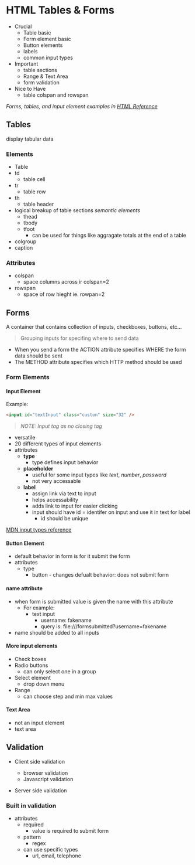 # HTML Tables & Forms

- Crucial
  - Table basic
  - Form element basic
  - Button elements
  - labels
  - common input types
- Important
  - table sections
  - Range & Text Area
  - form validation
- Nice to Have
  - table colspan and rowspan

_Forms, tables, and input element examples in [HTML Reference](https://github.com/Julie-Gibson/WebDevelopment/blob/main/Section4_HTML_Semantics/Formula1_Drivers.html)_


## Tables

display tabular data

### Elements

- Table
- td
  - table cell
- tr
  - table row
- th
  - table header
- logical breakup of table sections _semantic elements_
  - thead
  - tbody
  - tfoot
    - can be used for things like aggragate totals at the end of a table
- colgroup
- caption

### Attributes

- colspan
  - space columns across ir colspan=2
- rowspan
  - space of row hieght ie. rowpan=2

## Forms

A container that contains collection of inputs, checkboxes, buttons, etc...

> Grouping inputs for specifing where to send data

- When you send a form the ACTION attribute specifies WHERE the form data should be sent
- The METHOD attribute specifies which HTTP method should be used


### Form Elements

#### **Input Element**

Example:

```html
<input id="textInput" class="custon" size="32" />
```
> _NOTE: Input tag as no closing tag_

- versatile
- 20 different types of input elements
- attributes
  - **type** 
    - type defines input behavior
  - **placeholder** 
    - useful for some input types like _text_, _number_, _password_
    - not very accessable 
  - **label**
    - assign link via text to input 
    - helps accessability
    - adds link to input for easier clicking 
    - input should have id = identifer on input and use it in text for label
      - id should be unique 

[MDN input types reference](https://developer.mozilla.org/en-US/docs/Web/HTML/Element/input)


#### **Button Element**
- default behavior in form is for it submit the form 
- attributes
  - type 
    - button - changes defualt behavior: does not submit form 


#### **name attribute**
- when form is submitted value is given the name with this attribute
  - For example: 
    - text input
      - username: fakename
      - query is: file:///formsubmitted?username=fakename
- name should be added to all inputs 

#### **More input elements**
- Check boxes
- Radio buttons
  - can only select one in a group 
- Select element
  - drop down menu 
- Range 
  - can choose step and min max values 


#### **Text Area**
- not an input element
- text area 

## Validation
- Client side validation
  - browser validation 
  - Javascript validation

- Server side validation

### Built in validation 
- attributes 
  - required
    - value is required to submit form  
  - pattern
    - regex
  - can use specific types 
    - url, email, telephone 

    

